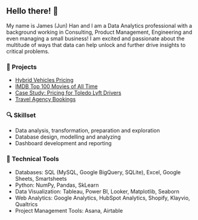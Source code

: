 ## Hello there! 👋 

My name is James (Jun) Han and I am a Data Analytics professional with a background working in Consulting, Product Management, Engineering and even managing a small business! I am excited and passionate about the multitude of ways that data can help unlock and further drive insights to critical problems. 

### 📖 Projects 

* [Hybrid Vehicles Pricing](https://github.com/junjameshan/hybrid-vehicles)
* [IMDB Top 100 Movies of All Time](https://github.com/junjameshan/imdb_top_100_movies)
* [Case Study: Pricing for Toledo Lyft Drivers](https://github.com/junjameshan/toledo_lyft_drivers_pricing)
* [Travel Agency Bookings](https://github.com/junjameshan/travel_agency_bookings)

### 🔍 Skillset

* Data analysis, transformation, preparation and exploration 
* Database design, modelling and analyzing
* Dashboard development and reporting 

### 🧰 Technical Tools 

* Databases: SQL (MySQL, Google BigQuery, SQLite), Excel, Google Sheets, Smartsheets 
* Python: NumPy, Pandas, SkLearn
* Data Visualization: Tableau, Power BI, Looker, Matplotlib, Seaborn
* Web Analytics: Google Analytics, HubSpot Analytics, Shopify, Klayvio, Qualtrics 
* Project Management Tools: Asana, Airtable 
